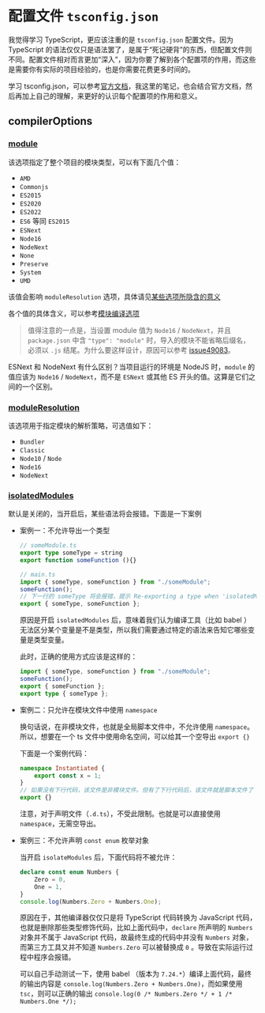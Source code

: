 # 配置文件 `tsconfig.json`

我觉得学习 TypeScript，更应该注重的是 `tsconfig.json` 配置文件。因为 TypeScript 的语法仅仅只是语法罢了，是属于“死记硬背”的东西，但配置文件则不同。配置文件相对而言更加“深入”，因为你要了解到各个配置项的作用，而这些是需要你有实际的项目经验的，也是你需要花费更多时间的。

学习 tsconfig.json，可以参考[官方文档](https://www.typescriptlang.org/tsconfig)，我这里的笔记，也会结合官方文档，然后再加上自己的理解，来更好的认识每个配置项的作用和意义。

## compilerOptions

### [module](https://www.typescriptlang.org/tsconfig/#module)

该选项指定了整个项目的模块类型，可以有下面几个值：
- `AMD`
- `Commonjs`
- `ES2015`
- `ES2020`
- `ES2022`
- `ES6` 等同 `ES2015`
- `ESNext`
- `Node16`
- `NodeNext`
- `None`
- `Preserve`
- `System`
- `UMD`

该值会影响 `moduleResolution` 选项，具体请见[某些选项所隐含的意义](./module.md#某些选项所隐含的意义)

各个值的具体含义，可以参考[模块编译选项](https://www.typescriptlang.org/docs/handbook/modules/reference.html#the-module-compiler-option)

> 值得注意的一点是，当设置 module 值为 `Node16` / `NodeNext`，并且 `package.json` 中含 `"type": "module"` 时，导入的模块不能省略后缀名，必须以 `.js` 结尾。为什么要这样设计，原因可以参考 [issue49083](https://github.com/microsoft/TypeScript/issues/49083#issuecomment-1435399267)。

ESNext 和 NodeNext 有什么区别？当项目运行的环境是 NodeJS 时，`module` 的值应该为 `Node16` / `NodeNext`，而不是 `ESNext` 或其他 ES 开头的值。这算是它们之间的一个区别。

### [moduleResolution](https://www.typescriptlang.org/tsconfig/#moduleResolution)

该选项用于指定模块的解析策略，可选值如下：
- `Bundler`
- `Classic`
- `Node10` / `Node`
- `Node16`
- `NodeNext`

### [isolatedModules](https://www.typescriptlang.org/tsconfig/#isolatedModules)

默认是关闭的，当开启后，某些语法将会报错。下面是一下案例

- 案例一：不允许导出一个类型

  ```ts
  // someModule.ts
  export type someType = string
  export function someFunction (){}
  ```

  ```ts
  // main.ts
  import { someType, someFunction } from "./someModule";
  someFunction();
  // 下一行的 someType 将会报错，提示 Re-exporting a type when 'isolatedModules' is enabled requires using 'export type'.ts(1205)
  export { someType, someFunction };
  ```

  原因是开启 `isolatedModules` 后，意味着我们认为编译工具（比如 babel ）无法区分某个变量是不是类型，所以我们需要通过特定的语法来告知它哪些变量是类型变量。

  此时，正确的使用方式应该是这样的：

  ```ts
  import { someType, someFunction } from "./someModule";
  someFunction();
  export { someFunction };
  export type { someType };
  ```

- 案例二：只允许在模块文件中使用 `namespace`

  换句话说，在非模块文件，也就是全局脚本文件中，不允许使用 `namespace`。所以，想要在一个 ts 文件中使用命名空间，可以给其一个空导出 `export {}`

  下面是一个案例代码：

  ```ts
  namespace Instantiated {
      export const x = 1;
  }
  // 如果没有下行代码，该文件是非模块文件。但有了下行代码后，该文件就是脚本文件了
  export {}
  ```

  注意，对于声明文件（`.d.ts`），不受此限制。也就是可以直接使用 `namespace`，无需空导出。

- 案例三：不允许声明 `const enum` 枚举对象

  当开启 `isolateModules` 后，下面代码将不被允许：

  ```ts
  declare const enum Numbers {
      Zero = 0,
      One = 1,
  }
  console.log(Numbers.Zero + Numbers.One);
  ```

  原因在于，其他编译器仅仅只是将 TypeScript 代码转换为 JavaScript 代码，也就是删除那些类型修饰代码，比如上面代码中，`declare` 所声明的 `Numbers` 对象并不属于 JavaScript 代码，故最终生成的代码中并没有 `Numbers` 对象，而第三方工具又并不知道 `Numbers.Zero` 可以被替换成 `0` 。导致在实际运行过程中程序会报错。

  可以自己手动测试一下，使用 babel （版本为 `7.24.*`）编译上面代码，最终的输出内容是 `console.log(Numbers.Zero + Numbers.One)`，而如果使用 `tsc`，则可以正确的输出 `console.log(0 /* Numbers.Zero */ + 1 /* Numbers.One */);`
